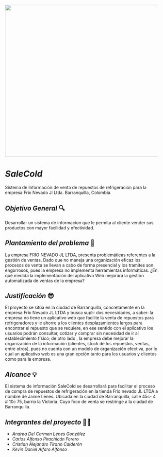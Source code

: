 <p align="center"><img src=https://github.com/senaceet/proyecto-salecold/blob/master/logo.png width="550" height="500">
  
  
 # ***SaleCold*** #
 Sistema de Información de venta de repuestos de refrigeración para la empresa Frio Nevado Jl Ltda. Barranquilla, Colombia.
  
## ***Objetivo General*** :mag:

Desarrollar un sistema de informacion que le permita al cliente vender sus productos con mayor facilidad y efectividad.

## ***Plantamiento del problema*** :memo:

La empresa FRIO NEVADO JL LTDA, presenta problemáticas referentes a la gestión de ventas. Dado que no maneja  una organización eficaz  los procesos de venta se llevan a cabo de forma presencial y los tramites son engorrosos, pues la empresa no implementa herramientas informáticas. ¿En qué medida la implementación del aplicativo Web mejorará la gestión automatizada de ventas de la empresa? 


## ***Justificación*** :sunglasses:

El proyecto se sitúa en la ciudad de  Barranquilla, concretamente en la empresa Frío Nevado JL LTDA y busca suplir dos necesidades, a saber:  la empresa no tiene  un aplicativo web que facilite la venta de repuestos para  refrigeradores y le ahorre a los clientes desplazamientos largos para encontrar el repuesto que se requiere, en ese sentido con el aplicativo los usuarios podrán consultar, cotizar y comprar sin necesidad de ir al establecimiento físico;  de otro lado , la empresa debe mejorar la organización de la información (clientes, stock de los repuestos, ventas, entre otros), pues no cuenta con un modelo de organización efectiva, por lo cual un aplicativo web es una gran opción tanto para los usuarios y  clientes como para la empresa.


## ***Alcance*** :bulb:

El sistema de información SaleCold se desarrollará para facilitar el proceso de compra de repuestos de refrigeración en la tienda Frio nevado JL LTDA a nombre de Jaime Lenes. Ubicada en la ciudad de Barranquilla, calle 45c- 4 # 10c 75, barrio la Victoria. Cuyo foco de venta se restringe a la ciudad de Barranquilla.


## ***Integrantes del proyecto*** :student:

 * _Andrea Del Carmen Lenes González_
 * _Carlos Alfonso Pirachicán Forero_
 * _Cristian Alejandro Tirano Calderón_
 * _Kevin Daniel Alfaro Alfonso_
